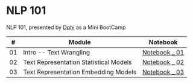 # NLP 101
NLP 101, presented by [Dphi](https://dphi.tech/) as a Mini BootCamp


| # | Module | Notebook|
|---|---|---|
| 01 | Intro -- Text Wrangling | [Notebook _ 01]()|
| 02 | Text Representation Statistical Models | [Notebook _ 02]()|
| 03 | Text Representation Embedding Models | [Notebook _ 03]()|
